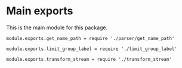 # Main exports

This is the main module for this package.

	module.exports.get_name_path = require './parser/get_name_path'

	module.exports.limit_group_label = require './limit_group_label'

	module.exports.transform_stream = require './transform_stream'
